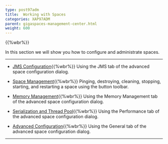 ```yaml
---
type: post97adm
title:  Working with Spaces
categories: XAP97ADM
parent: gigaspaces-management-center.html
weight: 600
---
```


{{%wbr%}}


In this section we will show you how to configure and administrate spaces.

<hr/>

- [JMS Configuration](./space-jms-gigaspaces-browser.html){{%wbr%}}
Using the JMS tab of the advanced space configuration dialog.


- [Space Management](./space-maintenance-gigaspaces-browser.html){{%wbr%}}
Pinging, destroying, cleaning, stopping, starting, and restarting a space using the button toolbar.


- [Memory Management](./space-memory-management-gigaspaces-browser.html){{%wbr%}}
Using the Memory Management tab of the advanced space configuration dialog.

- [Serialization and Thread Pool](./space-serialization-and-engine-thread-pool-gigaspaces-browser.html){{%wbr%}}
Using the Performance tab of the advanced space configuration dialog.

- [Advanced Configuration](./space-timeout,-filters-and-lease-manager-gigaspaces-browser.html){{%wbr%}}
Using the General tab of the advanced space configuration dialog.

<hr/>
